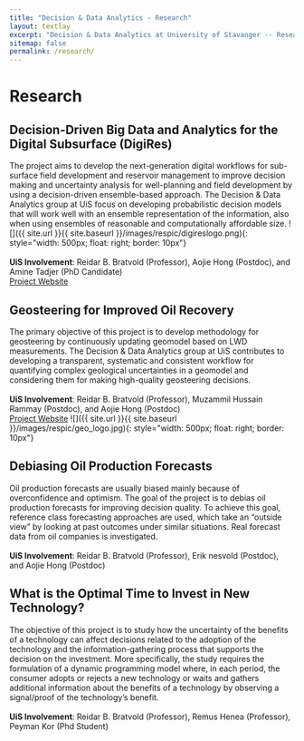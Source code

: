 ```yaml
---
title: "Decision & Data Analytics - Research"
layout: textlay
excerpt: "Decision & Data Analytics at University of Stavanger -- Research"
sitemap: false
permalink: /research/
---
```


# Research


## Decision-Driven Big Data and Analytics for the Digital Subsurface (DigiRes)

The project aims to develop the next-generation digital workflows for sub-surface field development and reservoir management to improve decision making and uncertainty analysis for well-planning and field development by using a decision-driven ensemble-based approach. The Decision & Data Analytics group at UiS focus on developing probabilistic decision models that will work well with an ensemble representation of the information, also when using ensembles of reasonable and computationally affordable size.
![]({{ site.url }}{{ site.baseurl }}/images/respic/digireslogo.png){: style="width: 500px; float: right; border: 10px"}
<br /> 
<br /> 
**UiS Involvement**: Reidar B. Bratvold (Professor), Aojie Hong (Postdoc), and Amine Tadjer (PhD Candidate)
<br /> 
[Project Website](http://digires.no/home)
<br /> 
## Geosteering for Improved Oil Recovery
The primary objective of this project is to develop methodology for geosteering by continuously updating geomodel based on LWD measurements. The Decision & Data Analytics group at UiS contributes to developing a transparent, systematic and consistent workflow for quantifying complex geological uncertainties in a geomodel and considering them for making high-quality geosteering decisions.
<br /> 
<br /> 
**UiS Involvement**: Reidar B. Bratvold (Professor), Muzammil Hussain Rammay (Postdoc), and Aojie Hong (Postdoc)
<br /> 
[Project Website](https://geosteering.no)
![]({{ site.url }}{{ site.baseurl }}/images/respic/geo_logo.jpg){: style="width: 500px; float: right; border: 10px"}
<br /> 
## Debiasing Oil Production Forecasts
Oil production forecasts are usually biased mainly because of overconfidence and optimism. The goal of the project is to debias oil production forecasts for improving decision quality. To achieve this goal, reference class forecasting approaches are used, which take an “outside view” by looking at past outcomes under similar situations. Real forecast data from oil companies is investigated.
<br /> 
<br /> 
**UiS Involvement**: Reidar B. Bratvold (Professor), Erik nesvold (Postdoc), and Aojie Hong (Postdoc)
<br /> 
## What is the Optimal Time to Invest in New Technology?
The objective of this project is to study how the uncertainty of the benefits of a technology can affect decisions related to the adoption of the technology and the information-gathering process that supports the decision on the investment. More specifically, the study requires the formulation of a dynamic programming model where, in each period, the consumer adopts or rejects a new technology or waits and gathers additional information about the benefits of a technology by observing a signal/proof of the technology’s benefit.
<br /> 
<br /> 
**UiS Involvement**: Reidar B. Bratvold (Professor), Remus Henea (Professor), Peyman Kor (Phd Student)

